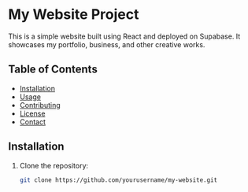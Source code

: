 # My Website Project

This is a simple website built using React and deployed on Supabase. It showcases my portfolio, business, and other creative works.

## Table of Contents
- [Installation](#installation)
- [Usage](#usage)
- [Contributing](#contributing)
- [License](#license)
- [Contact](#contact)

## Installation

1. Clone the repository:
   ```bash
   git clone https://github.com/yourusername/my-website.git
